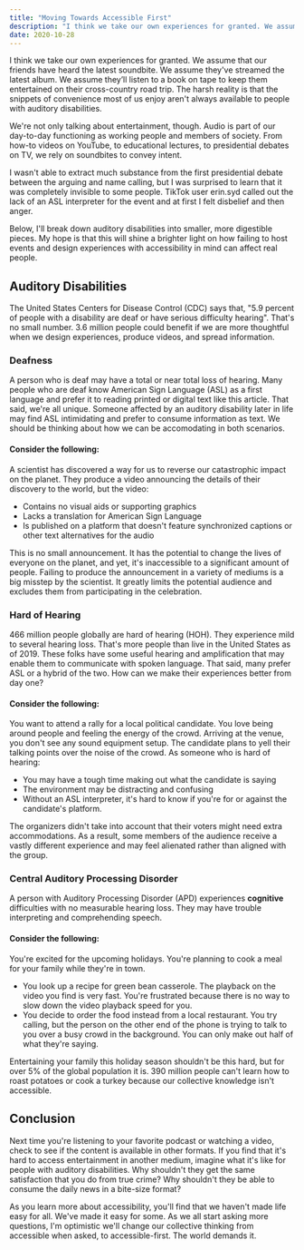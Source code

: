 ```yaml
---
title: "Moving Towards Accessible First"
description: "I think we take our own experiences for granted. We assume that our friends have heard the latest soundbite. We assume they've streamed the latest album. We assume they’ll listen to a book on tape to keep them entertained on their cross-country road trip..."
date: 2020-10-28
---
```


I think we take our own experiences for granted. We assume that our friends have heard the latest soundbite. We assume they've streamed the latest album. We assume they’ll listen to a book on tape to keep them entertained on their cross-country road trip. The harsh reality is that the snippets of convenience most of us enjoy aren't always available to people with auditory disabilities.

We're not only talking about entertainment, though. Audio is part of our day-to-day functioning as working people and members of society. From how-to videos on YouTube, to educational lectures, to presidential debates on TV, we rely on soundbites to convey intent.

I wasn't able to extract much substance from the first presidential debate between the arguing and name calling, but I was surprised to learn that it was completely invisible to some people. TikTok user erin.syd called out the lack of an ASL interpreter for the event and at first I felt disbelief and then anger.

Below, I'll break down auditory disabilities into smaller, more digestible pieces. My hope is that this will shine a brighter light on how failing to host events and design experiences with accessibility in mind can affect real people.

## Auditory Disabilities

The United States Centers for Disease Control (CDC) says that, "5.9 percent of people with a disability are deaf or have serious difficulty hearing". That's no small number. 3.6 million people could benefit if we are more thoughtful when we design experiences, produce videos, and spread information.

### Deafness

A person who is deaf may have a total or near total loss of hearing. Many people who are deaf know American Sign Language (ASL) as a first language and prefer it to reading printed or digital text like this article. That said, we're all unique. Someone affected by an auditory disability later in life may find ASL intimidating and prefer to consume information as text. We should be thinking about how we can be accomodating in both scenarios.

#### Consider the following:

A scientist has discovered a way for us to reverse our catastrophic impact on the planet. They produce a video announcing the details of their discovery to the world, but the video:

*   Contains no visual aids or supporting graphics
*   Lacks a translation for American Sign Language
*   Is published on a platform that doesn't feature synchronized captions or other text alternatives for the audio

This is no small announcement. It has the potential to change the lives of everyone on the planet, and yet, it's inaccessible to a significant amount of people. Failing to produce the announcement in a variety of mediums is a big misstep by the scientist. It greatly limits the potential audience and excludes them from participating in the celebration.

### Hard of Hearing

466 million people globally are hard of hearing (HOH). They experience mild to several hearing loss. That's more people than live in the United States as of 2019\. These folks have some useful hearing and amplification that may enable them to communicate with spoken language. That said, many prefer ASL or a hybrid of the two. How can we make their experiences better from day one?

#### Consider the following:

You want to attend a rally for a local political candidate. You love being around people and feeling the energy of the crowd. Arriving at the venue, you don't see any sound equipment setup. The candidate plans to yell their talking points over the noise of the crowd. As someone who is hard of hearing:

*   You may have a tough time making out what the candidate is saying
*   The environment may be distracting and confusing
*   Without an ASL interpreter, it's hard to know if you're for or against the candidate's platform.

The organizers didn't take into account that their voters might need extra accommodations. As a result, some members of the audience receive a vastly different experience and may feel alienated rather than aligned with the group.

### Central Auditory Processing Disorder

A person with Auditory Processing Disorder (APD) experiences **cognitive** difficulties with no measurable hearing loss. They may have trouble interpreting and comprehending speech.

#### Consider the following:

You're excited for the upcoming holidays. You're planning to cook a meal for your family while they're in town.

*   You look up a recipe for green bean casserole. The playback on the video you find is very fast. You're frustrated because there is no way to slow down the video playback speed for you.
*   You decide to order the food instead from a local restaurant. You try calling, but the person on the other end of the phone is trying to talk to you over a busy crowd in the background. You can only make out half of what they're saying.

Entertaining your family this holiday season shouldn't be this hard, but for over 5% of the global population it is. 390 million people can't learn how to roast potatoes or cook a turkey because our collective knowledge isn't accessible.

## Conclusion

Next time you're listening to your favorite podcast or watching a video, check to see if the content is available in other formats. If you find that it's hard to access entertainment in another medium, imagine what it's like for people with auditory disabilities. Why shouldn't they get the same satisfaction that you do from true crime? Why shouldn't they be able to consume the daily news in a bite-size format?

As you learn more about accessibility, you'll find that we haven't made life easy for all. We've made it easy for some. As we all start asking more questions, I'm optimistic we'll change our collective thinking from accessible when asked, to accessible-first. The world demands it.